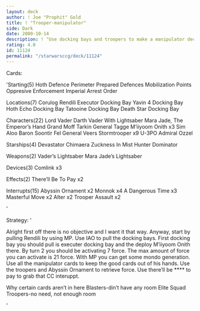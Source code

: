 ```yaml
---
layout: deck
author: ! Joe "Prophit" Gold
title: ! "Trooper-manipulator"
side: Dark
date: 2000-10-14
description: ! "Use docking bays and troopers to make a manipulator deck."
rating: 4.0
id: 11124
permalink: "/starwarsccg/deck/11124"
---
```

Cards: 

'Starting(5)
Hoth Defence Perimeter
Prepared Defences
Mobilization Points
Oppresive Enforcement
Imperial Arrest Order

Locations(7)
Corulog
Rendili
Executor Docking Bay
Yavin 4 Docking Bay
Hoth Echo Docking Bay
Tatooine Docking Bay
Death Star Docking Bay

Characters(22)
Lord Vader
Darth Vader With Lightsaber
Mara Jade, The Emperor’s Hand
Grand Moff Tarkin
General Tagge
M’iiyoom Onith x3
Sim Aloo
Baron Soontir Fel
General Veers
Stormtrooper x9
U-3PO
Admiral Ozzel

Starships(4)
Devastator
Chimaera
Zuckness In Mist Hunter
Dominator

Weapons(2)
Vader’s Lightsaber
Mara Jade’s Lightsaber

Devices(3)
Comlink x3

Effects(2)
There’ll Be  To Pay x2

Interrupts(15)
Abyssin Ornament x2
Monnok x4
A Dangerous Time x3
Masterful Move x2
Alter x2
Trooper Assault x2




'

Strategy: '

Alright first off there is no objective and I want it that way. Anyway, start by pulling Rendili by using MP. Use IAO to pull the docking bays. First docking bay you should pull is executer docking bay and the deploy M’iiyoom Onith there. By turn 2 you should be activating 7 force. The max amount of force you can activate is 21 force. With MP you can get some mondo generation. Use all the manipulator cards to keep the good cards out of his hands. Use the troopers and Abyssin Ornament to retrieve force. Use there’ll be **** to pay to grab that CC interuppt.

Why certain cards aren’t in here
Blasters-din’t have any room
Elite Squad Troopers-no need, not enough room

'
